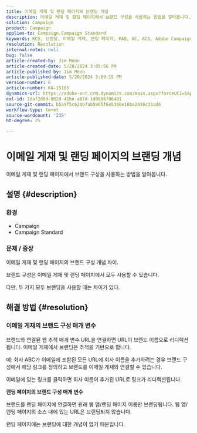 ```yaml
---
title: 이메일 게재 및 랜딩 페이지의 브랜딩 개념
description: 이메일 게재 및 랜딩 페이지에서 브랜드 구성을 사용하는 방법을 알아봅니다.
solution: Campaign
product: Campaign
applies-to: Campaign,Campaign Standard
keywords: KCS, 브랜딩, 이메일 게재, 랜딩 페이지, FAQ, AC, ACS, Adobe Campaign Standard, Adobe Campaign
resolution: Resolution
internal-notes: null
bug: false
article-created-by: Jim Menn
article-created-date: 5/20/2024 3:05:56 PM
article-published-by: Jim Menn
article-published-date: 5/20/2024 3:09:15 PM
version-number: 6
article-number: KA-15105
dynamics-url: https://adobe-ent.crm.dynamics.com/main.aspx?forceUCI=1&pagetype=entityrecord&etn=knowledgearticle&id=aa8a3b70-ba16-ef11-9f8a-6045bd006268
exl-id: 1daf2d8d-002d-41be-a87d-1d0886f06401
source-git-commit: b5a9f5c620b7ab5905f6e5360e18ba2036c31ad6
workflow-type: tm+mt
source-wordcount: '235'
ht-degree: 2%

---
```


# 이메일 게재 및 랜딩 페이지의 브랜딩 개념


이메일 게재 및 랜딩 페이지에서 브랜드 구성을 사용하는 방법을 알아봅니다.

## 설명 {#description}


### <b>환경</b>

- Campaign
- Campaign Standard




### <b>문제 / 증상</b>

이메일 게재 및 랜딩 페이지의 브랜드 구성 개념 차이.

브랜드 구성은 이메일 게재 및 랜딩 페이지에서 모두 사용할 수 있습니다.

다만, 두 가지 모두 브랜딩을 사용할 때는 차이가 있다.






## 해결 방법 {#resolution}


### <b>이메일 게재의 브랜드 구성 매개 변수</b>



브랜드와 연결된 웹 추적 매개 변수 URL을 연결하면 URL이 브랜드 이름으로 리디렉션됩니다. 이메일 게재에서 브랜딩은 추적을 기반으로 합니다.

예: 회사 ABC가 이메일에 포함된 모든 URL에 회사 이름을 추가하려는 경우 브랜드 구성에서 해당 링크를 정의하고 브랜드를 이메일 게재와 연결할 수 있습니다.

이메일에 있는 링크를 클릭하면 회사 이름이 추가된 URL로 링크가 리디렉션됩니다.




<b>랜딩 페이지의 브랜드 구성 매개 변수</b>


브랜드를 랜딩 페이지에 연결하면 원래 웹 앱/랜딩 페이지 이름만 브랜딩됩니다. 웹 앱/랜딩 페이지의 소스 내에 있는 URL은 브랜딩되지 않습니다.

랜딩 페이지에는 브랜딩에 대한 개념이 없기 때문입니다.
